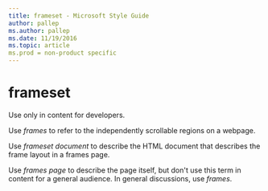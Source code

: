 ```yaml
---
title: frameset - Microsoft Style Guide
author: pallep
ms.author: pallep
ms.date: 11/19/2016
ms.topic: article
ms.prod = non-product specific
---
```


# frameset

Use only in content for developers. 

Use *frames* to refer to the independently scrollable regions on a webpage. 

Use *frameset document* to describe the HTML document that describes the frame layout in a frames page.

Use *frames page* to describe the page itself, but don't use this term in content for a general audience. In general discussions, use *frames*.

